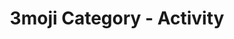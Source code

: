 ---
layout: category_activity
title: 3moji Category - Activity
permalink: Activity.html
emoji: speech_balloon
---